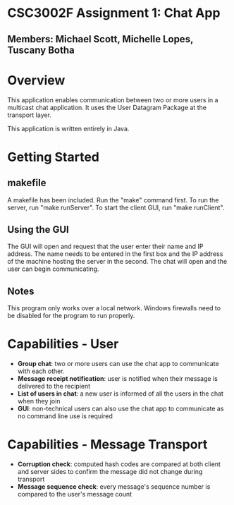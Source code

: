 # CSC3002F Assignment 1: Chat App

## Members: Michael Scott, Michelle Lopes, Tuscany Botha

# Overview 

This application enables communication between two or more users in a multicast chat application. It uses the User Datagram Package at the transport layer.

This application is written entirely in Java.

# Getting Started

## makefile

A makefile has been included. Run the "make" command first. To run the server, run "make runServer". To start the client GUI, run "make runClient".

## Using the GUI

The GUI will open and request that the user enter their name and IP address. The name needs to be entered in the first box and the IP address of the machine hosting the server in the second. The chat will open and the user can begin communicating. 

## Notes

This program only works over a local network. Windows firewalls need to be disabled for the program to run properly.

# Capabilities - User

* **Group chat**: two or more users can use the chat app to communicate with each other.
* **Message receipt notification**: user is notified when their message is delivered to the recipient
* **List of users in chat**: a new user is informed of all the users in the chat when they join
* **GUI**: non-technical users can also use the chat app to communicate as no command line use is required

# Capabilities - Message Transport

* **Corruption check**: computed hash codes are compared at both client and server sides to confirm the message did not change during transport
* **Message sequence check**: every message's sequence number is compared to the user's message count
